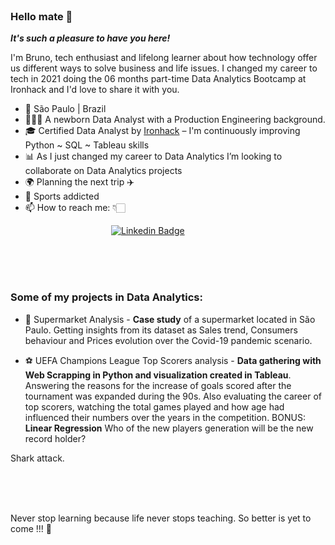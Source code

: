 <br>


### Hello mate 👏
***It's such a pleasure to have you here!***

I'm Bruno, tech enthusiast and lifelong learner about how technology offer us different ways to solve business and life issues.
I changed my career to tech in 2021 doing the 06 months part-time Data Analytics Bootcamp at Ironhack and I'd love to share it with you.

- 📍 São Paulo | Brazil 
- 👨🏻‍💼 A newborn Data Analyst with a Production Engineering background.
- 🎓  Certified Data Analyst by  [Ironhack](https://www.ironhack.com/)  – I'm continuously improving Python ~ SQL ~ Tableau skills
- 📊  As I just changed my career to Data Analytics I’m looking to collaborate on Data Analytics projects
- 🌍  Planning the next trip ✈️
- 🧗 Sports addicted
- 📫 How to reach me: 👇🏻

&emsp;&emsp;&emsp;&emsp;&emsp;&emsp;&emsp;&emsp;&emsp;&emsp;&emsp;&ensp;[![Linkedin Badge](https://img.shields.io/badge/LinkedIn-0077B5?style=for-the-badge&logo=linkedin&logoColor=white)](https://www.linkedin.com/in/bruno-f%C3%A9lix-s-8a78604b/)

<br>

<br>

<br>

### Some of my projects in Data Analytics:

- 🛒 Supermarket Analysis - **Case study** of a supermarket located in São Paulo. Getting insights from its dataset as Sales trend, Consumers behaviour and Prices evolution 
over the Covid-19 pandemic scenario.

- ⚽️ UEFA Champions League Top Scorers analysis - **Data gathering with Web Scrapping in Python and visualization created in Tableau**. Answering the reasons for the increase of goals scored after the tournament was expanded during the 90s. Also evaluating the career of top scorers, watching the total games played and how age had influenced their numbers over the years in the competition.
BONUS: **Linear Regression** Who of the new players generation will be the new record holder?

Shark attack.

<br>

<br>

<br>

Never stop learning because life never stops teaching. So better is yet to come !!! 🚀
